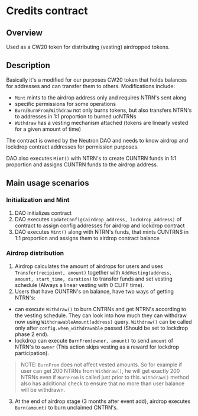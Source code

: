 # Credits contract

## Overview
Used as a CW20 token for distributing (vesting) airdropped tokens.

## Description

Basically it's a modified for our purposes CW20 token that holds balances for addresses and can transfer them to others.
Modifications include:
- `Mint` mints to the airdrop address only and requires NTRN's sent along
- specific permissions for some operations
- `Burn`/`BurnFrom`/`Withdraw` not only burns tokens, but also transfers NTRN's to addresses in 1:1 proportion to burned ucNTRNs
- `Withdraw` has a vesting mechanism attached (tokens are linearly vested for a given amount of time)

The contract is owned by the Neutron DAO and needs to know airdrop and lockdrop contract addresses for permission purposes.

DAO also executes `Mint()` with NTRN's to create CUNTRN funds in 1:1 proportion and assigns CUNTRN funds to the airdrop address.

## Main usage scenarios

### Initialization and Mint
1. DAO initializes contract
2. DAO executes `UpdateConfig(airdrop_address, lockdrop_address)` of contract to assign config addresses for airdrop and lockdrop contract
3. DAO executes `Mint()` along with NTRN's funds, that mints CUNTRNS in 1:1 proportion and assigns them to airdrop contract balance

### Airdrop distribution
1. Airdrop calculates the amount of airdrops for users and uses `Transfer(recipient, amount)` together with `AddVesting(address, amount, start_time, duration)` to transfer funds and set vesting schedule (Always a linear vesting with 0 CLIFF time).
2. Users that have CUNTRN's on balance, have two ways of getting NTRN's:
- can execute `Withdraw()` to burn CNTRNs and get NTRN's according to the vesting schedule. They can look into how much they can withdraw now using `WithdrawableAmount(address)` query. `Withdraw()` can be called only after `config.when_withdrawable` passed (Should be set to lockdrop phase 2 end).
- lockdrop can execute `BurnFrom(owner, amount)` to send `amount` of NTRN's to `owner` (This action skips vesting as a reward for lockdrop participation).
> NOTE: `BurnFrom` does not affect vested amounts. So for example if user can get 200 NTRNs from `Withdraw()`, he will get exactly 200 NTRNs even if `BurnFrom` is called just prior to this. `Withdraw()` method also has additional check to ensure that no more than user balance will be withdrawn.

3. At the end of airdrop stage (3 months after event add), airdrop executes `Burn(amount)` to burn unclaimed CNTRN's.
